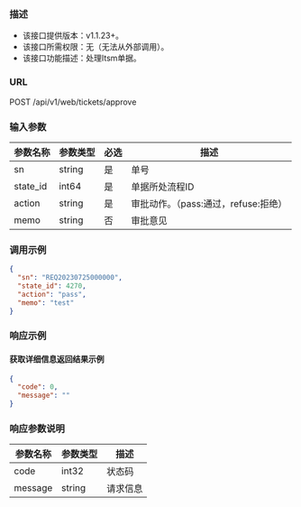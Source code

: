 ### 描述

- 该接口提供版本：v1.1.23+。
- 该接口所需权限：无（无法从外部调用）。
- 该接口功能描述：处理Itsm单据。

### URL

POST /api/v1/web/tickets/approve

### 输入参数

| 参数名称      | 参数类型    | 必选 | 描述                       |
|-----------|---------|----|--------------------------|
| sn	       | string	 | 是	 | 单号                       |
| state_id	 | int64	  | 是	 | 单据所处流程ID                 |
| action	   | string	 | 是	 | 审批动作。（pass:通过，refuse:拒绝） |
| memo	     | string	 | 否	 | 审批意见                     |

### 调用示例

```json
{
  "sn": "REQ20230725000000",
  "state_id": 4270,
  "action": "pass",
  "memo": "test"
}
```

### 响应示例

#### 获取详细信息返回结果示例

```json
{
  "code": 0,
  "message": ""
}
```

### 响应参数说明

| 参数名称    | 参数类型   | 描述   |
|---------|--------|------|
| code    | int32  | 状态码  |
| message | string | 请求信息 |
